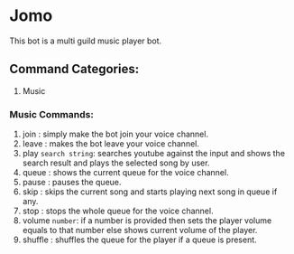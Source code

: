 # Jomo
This bot is a multi guild music player bot.

## Command Categories:
1. Music

### Music Commands:
1. join : simply make the bot join your voice channel.
2. leave : makes the bot leave your voice channel.
3. play `search string`: searches youtube against the input and shows the search result and plays the selected song by user.
4. queue : shows the current queue for the voice channel.
5. pause : pauses the queue.
6. skip : skips the current song and starts playing next song in queue if any.
7. stop : stops the whole queue for the voice channel.
8. volume `number`: if a number is provided then sets the player volume equals to that number else shows current volume of the player.
9. shuffle : shuffles the queue for the player if a queue is present.